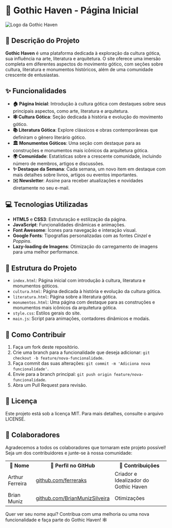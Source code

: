 # 🏰 Gothic Haven - Página Inicial

![Logo da Gothic Haven](https://i.imgur.com/e7OkWa3.png)

## 📖 Descrição do Projeto

**Gothic Haven** é uma plataforma dedicada à exploração da cultura gótica, sua influência na arte, literatura e arquitetura. O site oferece uma imersão completa em diferentes aspectos do movimento gótico, com seções sobre cultura, literatura e monumentos históricos, além de uma comunidade crescente de entusiastas.

## ✨ Funcionalidades

- **🏠 Página Inicial**: Introdução à cultura gótica com destaques sobre seus principais aspectos, como arte, literatura e arquitetura.
- **🕸️ Cultura Gótica**: Seção dedicada à história e evolução do movimento gótico.
- **📚 Literatura Gótica**: Explore clássicos e obras contemporâneas que definiram o gênero literário gótico.
- **🏛️ Monumentos Góticos**: Uma seção com destaque para as construções e monumentos mais icônicos da arquitetura gótica.
- **🌍 Comunidade**: Estatísticas sobre a crescente comunidade, incluindo número de membros, artigos e discussões. 
- **✨ Destaque da Semana**: Cada semana, um novo item em destaque com mais detalhes sobre livros, artigos ou eventos importantes.
- **✉️ Newsletter**: Assine para receber atualizações e novidades diretamente no seu e-mail.

## 💻 Tecnologias Utilizadas

- **HTML5** e **CSS3**: Estruturação e estilização da página.
- **JavaScript**: Funcionalidades dinâmicas e animações.
- **Font Awesome**: Ícones para navegação e interação visual.
- **Google Fonts**: Tipografias personalizadas com as fontes _Cinzel_ e _Poppins_.
- **Lazy-loading de Imagens**: Otimização do carregamento de imagens para uma melhor performance.

## 📂 Estrutura do Projeto

- `index.html`: Página inicial com introdução à cultura, literatura e monumentos góticos.
- `cultura.html`: Página dedicada à história e evolução da cultura gótica.
- `literatura.html`: Página sobre a literatura gótica.
- `monumentos.html`: Uma página com destaque para as construções e monumentos mais icônicos da arquitetura gótica.
- `style.css`: Estilos gerais do site.
- `main.js`: Script para animações, contadores dinâmicos e modais.

## 🚀 Como Contribuir

1. Faça um fork deste repositório.
2. Crie uma branch para a funcionalidade que deseja adicionar: `git checkout -b feature/nova-funcionalidade`.
3. Faça commit das suas alterações: `git commit -m 'Adiciona nova funcionalidade'`.
4. Envie para a branch principal: `git push origin feature/nova-funcionalidade`.
5. Abra um Pull Request para revisão.

## 📜 Licença

Este projeto está sob a licença MIT. Para mais detalhes, consulte o arquivo LICENSE.

## 👥 Colaboradores

Agradecemos a todos os colaboradores que tornaram este projeto possível! Seja um dos contribuidores e junte-se à nossa comunidade:

<table>
  <tr>
    <th>🤝 Nome</th>
    <th>🔗 Perfil no GitHub</th>
    <th>💼 Contribuições</th>
  </tr>
  <tr>
    <td>Arthur Ferreira</td>
    <td><a href="https://github.com/ferreraks">github.com/ferreraks</a></td>
    <td>Criador e Idealizador do Gothic Haven</td>
  </tr>
  <tr>
    <td>Brian Muniz</td>
    <td><a href="https://github.com/BrianMunizSilveira">github.com/BrianMunizSilveira</a></td>
    <td>Otimizações</td>
  </tr>
</table>

Quer ver seu nome aqui? Contribua com uma melhoria ou uma nova funcionalidade e faça parte do Gothic Haven! 🕸️